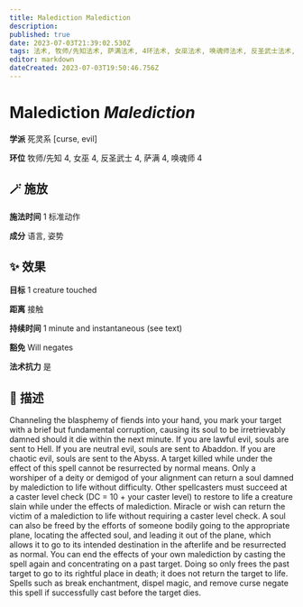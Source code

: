 ```yaml
---
title: Malediction Malediction
description: 
published: true
date: 2023-07-03T21:39:02.530Z
tags: 法术, 牧师/先知法术, 萨满法术, 4环法术, 女巫法术, 唤魂师法术, 反圣武士法术, 死灵系, evil, curse
editor: markdown
dateCreated: 2023-07-03T19:50:46.756Z
---
```


# **Malediction** *Malediction*

**学派** 死灵系 \[curse, evil\] 

**环位** 牧师/先知 4, 女巫 4, 反圣武士 4, 萨满 4, 唤魂师 4

## 🪄 施放

**施法时间** 1 标准动作

**成分** 语言, 姿势

## ✨ 效果 

**目标** 1 creature touched 

**距离** 接触  

**持续时间** 1 minute and instantaneous (see text) 

**豁免** Will negates

**法术抗力** 是

## 📖 描述

Channeling the blasphemy of fiends into your hand, you mark your target with a brief but fundamental corruption, causing its soul to be irretrievably damned should it die within the next minute. If you are lawful evil, souls are sent to Hell. If you are neutral evil, souls are sent to Abaddon. If you are chaotic evil, souls are sent to the Abyss.  A target killed while under the effect of this spell cannot be resurrected by normal means. Only a worshiper of a deity or demigod of your alignment can return a soul damned by malediction to life without difficulty. Other spellcasters must succeed at a caster level check (DC = 10 + your caster level) to restore to life a creature slain while under the effects of  malediction. Miracle or wish can return the victim of a malediction to life without requiring a caster level check.  A soul can also be freed by the efforts of someone bodily going to the appropriate plane, locating the affected soul, and leading it out of the plane, which allows it to go to its intended destination in the afterlife and be resurrected as normal. You can end the effects of your own malediction by casting the spell again and concentrating on a past target. Doing so only frees the past target to go to its rightful place in death; it does not return the target to life.  Spells such as break enchantment, dispel magic, and remove curse negate this spell if successfully cast before the target dies.
    